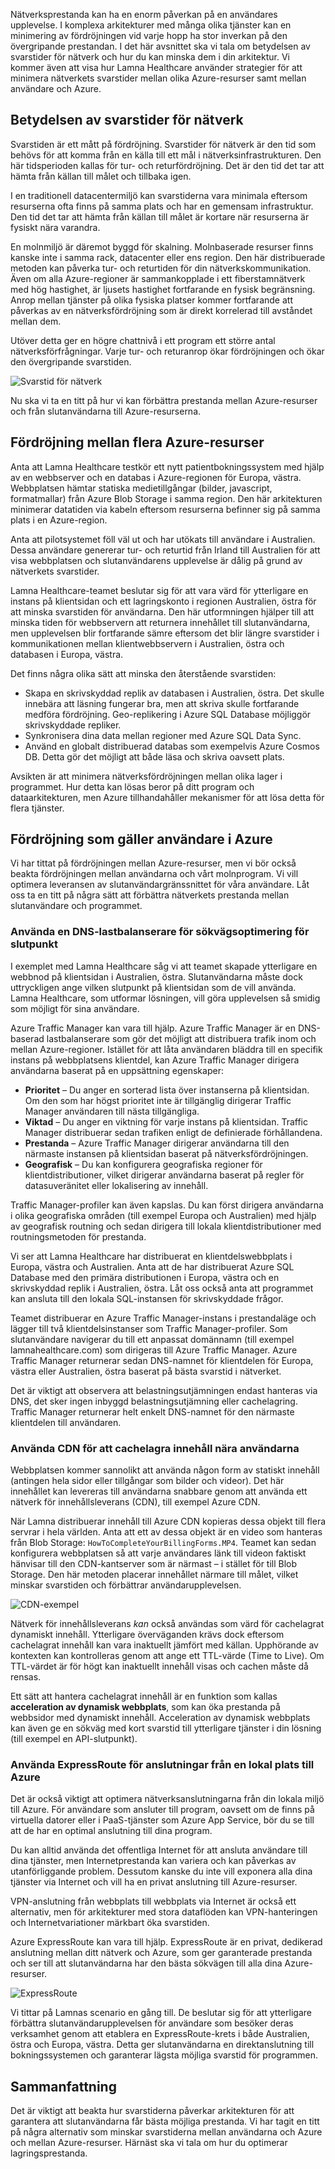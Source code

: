 Nätverksprestanda kan ha en enorm påverkan på en användares upplevelse. I komplexa arkitekturer med många olika tjänster kan en minimering av fördröjningen vid varje hopp ha stor inverkan på den övergripande prestandan. I det här avsnittet ska vi tala om betydelsen av svarstider för nätverk och hur du kan minska dem i din arkitektur. Vi kommer även att visa hur Lamna Healthcare använder strategier för att minimera nätverkets svarstider mellan olika Azure-resurser samt mellan användare och Azure.

## <a name="the-importance-of-network-latency"></a>Betydelsen av svarstider för nätverk

Svarstiden är ett mått på fördröjning. Svarstider för nätverk är den tid som behövs för att komma från en källa till ett mål i nätverksinfrastrukturen. Den här tidsperioden kallas för tur- och returfördröjning. Det är den tid det tar att hämta från källan till målet och tillbaka igen.

I en traditionell datacentermiljö kan svarstiderna vara minimala eftersom resurserna ofta finns på samma plats och har en gemensam infrastruktur. Den tid det tar att hämta från källan till målet är kortare när resurserna är fysiskt nära varandra.

En molnmiljö är däremot byggd för skalning. Molnbaserade resurser finns kanske inte i samma rack, datacenter eller ens region. Den här distribuerade metoden kan påverka tur- och returtiden för din nätverkskommunikation. Även om alla Azure-regioner är sammankopplade i ett fiberstamnätverk med hög hastighet, är ljusets hastighet fortfarande en fysisk begränsning. Anrop mellan tjänster på olika fysiska platser kommer fortfarande att påverkas av en nätverksfördröjning som är direkt korrelerad till avståndet mellan dem.

Utöver detta ger en högre chattnivå i ett program ett större antal nätverksförfrågningar. Varje tur- och returanrop ökar fördröjningen och ökar den övergripande svarstiden.

![Svarstid för nätverk](../media/networkLatency.png)

Nu ska vi ta en titt på hur vi kan förbättra prestanda mellan Azure-resurser och från slutanvändarna till Azure-resurserna.

## <a name="latency-among-multiple-azure-resources"></a>Fördröjning mellan flera Azure-resurser

Anta att Lamna Healthcare testkör ett nytt patientbokningssystem med hjälp av en webbserver och en databas i Azure-regionen för Europa, västra. Webbplatsen hämtar statiska medietillgångar (bilder, javascript, formatmallar) från Azure Blob Storage i samma region. Den här arkitekturen minimerar datatiden via kabeln eftersom resurserna befinner sig på samma plats i en Azure-region.

Anta att pilotsystemet föll väl ut och har utökats till användare i Australien. Dessa användare genererar tur- och returtid från Irland till Australien för att visa webbplatsen och slutanvändarens upplevelse är dålig på grund av nätverkets svarstider.

Lamna Healthcare-teamet beslutar sig för att vara värd för ytterligare en instans på klientsidan och ett lagringskonto i regionen Australien, östra för att minska svarstiden för användarna. Den här utformningen hjälper till att minska tiden för webbservern att returnera innehållet till slutanvändarna, men upplevelsen blir fortfarande sämre eftersom det blir längre svarstider i kommunikationen mellan klientwebbservern i Australien, östra och databasen i Europa, västra.

Det finns några olika sätt att minska den återstående svarstiden:

- Skapa en skrivskyddad replik av databasen i Australien, östra. Det skulle innebära att läsning fungerar bra, men att skriva skulle fortfarande medföra fördröjning. Geo-replikering i Azure SQL Database möjliggör skrivskyddade repliker.
- Synkronisera dina data mellan regioner med Azure SQL Data Sync.
- Använd en globalt distribuerad databas som exempelvis Azure Cosmos DB. Detta gör det möjligt att både läsa och skriva oavsett plats.

Avsikten är att minimera nätverksfördröjningen mellan olika lager i programmet. Hur detta kan lösas beror på ditt program och dataarkitekturen, men Azure tillhandahåller mekanismer för att lösa detta för flera tjänster.

## <a name="latency-in-the-context-of-users-to-azure"></a>Fördröjning som gäller användare i Azure

Vi har tittat på fördröjningen mellan Azure-resurser, men vi bör också beakta fördröjningen mellan användarna och vårt molnprogram. Vi vill optimera leveransen av slutanvändargränssnittet för våra användare. Låt oss ta en titt på några sätt att förbättra nätverkets prestanda mellan slutanvändare och programmet.

### <a name="use-a-dns-load-balancer-for-endpoint-path-optimization"></a>Använda en DNS-lastbalanserare för sökvägsoptimering för slutpunkt

I exemplet med Lamna Healthcare såg vi att teamet skapade ytterligare en webbnod på klientsidan i Australien, östra. Slutanvändarna måste dock uttryckligen ange vilken slutpunkt på klientsidan som de vill använda. Lamna Healthcare, som utformar lösningen, vill göra upplevelsen så smidig som möjligt för sina användare.

Azure Traffic Manager kan vara till hjälp. Azure Traffic Manager är en DNS-baserad lastbalanserare som gör det möjligt att distribuera trafik inom och mellan Azure-regioner. Istället för att låta användaren bläddra till en specifik instans på webbplatsens klientdel, kan Azure Traffic Manager dirigera användarna baserat på en uppsättning egenskaper:

- **Prioritet** – Du anger en sorterad lista över instanserna på klientsidan. Om den som har högst prioritet inte är tillgänglig dirigerar Traffic Manager användaren till nästa tillgängliga.
- **Viktad** – Du anger en viktning för varje instans på klientsidan. Traffic Manager distribuerar sedan trafiken enligt de definierade förhållandena.
- **Prestanda** – Azure Traffic Manager dirigerar användarna till den närmaste instansen på klientsidan baserat på nätverksfördröjningen.
- **Geografisk** – Du kan konfigurera geografiska regioner för klientdistributioner, vilket dirigerar användarna baserat på regler för datasuveränitet eller lokalisering av innehåll.

Traffic Manager-profiler kan även kapslas. Du kan först dirigera användarna i olika geografiska områden (till exempel Europa och Australien) med hjälp av geografisk routning och sedan dirigera till lokala klientdistributioner med routningsmetoden för prestanda.

Vi ser att Lamna Healthcare har distribuerat en klientdelswebbplats i Europa, västra och Australien. Anta att de har distribuerat Azure SQL Database med den primära distributionen i Europa, västra och en skrivskyddad replik i Australien, östra. Låt oss också anta att programmet kan ansluta till den lokala SQL-instansen för skrivskyddade frågor.

Teamet distribuerar en Azure Traffic Manager-instans i prestandaläge och lägger till två klientdelsinstanser som Traffic Manager-profiler. Som slutanvändare navigerar du till ett anpassat domännamn (till exempel lamnahealthcare.com) som dirigeras till Azure Traffic Manager. Azure Traffic Manager returnerar sedan DNS-namnet för klientdelen för Europa, västra eller Australien, östra baserat på bästa svarstid i nätverket.

Det är viktigt att observera att belastningsutjämningen endast hanteras via DNS, det sker ingen inbyggd belastningsutjämning eller cachelagring. Traffic Manager returnerar helt enkelt DNS-namnet för den närmaste klientdelen till användaren.

### <a name="use-cdn-to-cache-content-close-to-users"></a>Använda CDN för att cachelagra innehåll nära användarna

Webbplatsen kommer sannolikt att använda någon form av statiskt innehåll (antingen hela sidor eller tillgångar som bilder och videor). Det här innehållet kan levereras till användarna snabbare genom att använda ett nätverk för innehållsleverans (CDN), till exempel Azure CDN. 

När Lamna distribuerar innehåll till Azure CDN kopieras dessa objekt till flera servrar i hela världen. Anta att ett av dessa objekt är en video som hanteras från Blob Storage: `HowToCompleteYourBillingForms.MP4`. Teamet kan sedan konfigurera webbplatsen så att varje användares länk till videon faktiskt hänvisar till den CDN-kantserver som är närmast – i stället för till Blob Storage. Den här metoden placerar innehållet närmare till målet, vilket minskar svarstiden och förbättrar användarupplevelsen.

![CDN-exempel](../media/cdnSketch.png)

Nätverk för innehållsleverans _kan_ också användas som värd för cachelagrat dynamiskt innehåll. Ytterligare överväganden krävs dock eftersom cachelagrat innehåll kan vara inaktuellt jämfört med källan. Upphörande av kontexten kan kontrolleras genom att ange ett TTL-värde (Time to Live). Om TTL-värdet är för högt kan inaktuellt innehåll visas och cachen måste då rensas.

Ett sätt att hantera cachelagrat innehåll är en funktion som kallas **acceleration av dynamisk webbplats**, som kan öka prestanda på webbsidor med dynamiskt innehåll. Acceleration av dynamisk webbplats kan även ge en sökväg med kort svarstid till ytterligare tjänster i din lösning (till exempel en API-slutpunkt).

### <a name="use-expressroute-for-connectivity-from-on-premises-to-azure"></a>Använda ExpressRoute för anslutningar från en lokal plats till Azure

Det är också viktigt att optimera nätverksanslutningarna från din lokala miljö till Azure. För användare som ansluter till program, oavsett om de finns på virtuella datorer eller i PaaS-tjänster som Azure App Service, bör du se till att de har en optimal anslutning till dina program. 

Du kan alltid använda det offentliga Internet för att ansluta användare till dina tjänster, men Internetprestanda kan variera och kan påverkas av utanförliggande problem. Dessutom kanske du inte vill exponera alla dina tjänster via Internet och vill ha en privat anslutning till Azure-resurser.

VPN-anslutning från webbplats till webbplats via Internet är också ett alternativ, men för arkitekturer med stora dataflöden kan VPN-hanteringen och Internetvariationer märkbart öka svarstiden.

Azure ExpressRoute kan vara till hjälp. ExpressRoute är en privat, dedikerad anslutning mellan ditt nätverk och Azure, som ger garanterade prestanda och ser till att slutanvändarna har den bästa sökvägen till alla dina Azure-resurser.

![ExpressRoute](../media/expressroute-connection-overview.png)

Vi tittar på Lamnas scenario en gång till. De beslutar sig för att ytterligare förbättra slutanvändarupplevelsen för användare som besöker deras verksamhet genom att etablera en ExpressRoute-krets i både Australien, östra och Europa, västra. Detta ger slutanvändarna en direktanslutning till bokningssystemen och garanterar lägsta möjliga svarstid för programmen.

## <a name="summary"></a>Sammanfattning

Det är viktigt att beakta hur svarstiderna påverkar arkitekturen för att garantera att slutanvändarna får bästa möjliga prestanda. Vi har tagit en titt på några alternativ som minskar svarstiderna mellan användarna och Azure och mellan Azure-resurser. Härnäst ska vi tala om hur du optimerar lagringsprestanda.